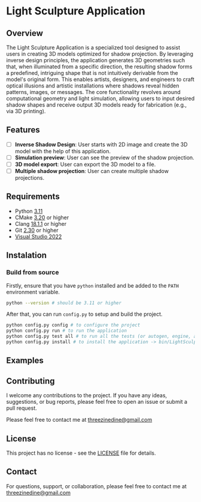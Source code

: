 # Light Sculpture Application

## Overview

The Light Sculpture Application is a specialized tool designed to assist users in creating 3D models optimized for shadow projection. By leveraging inverse design principles, the application generates 3D geometries such that, when illuminated from a specific direction, the resulting shadow forms a predefined, intriguing shape that is not intuitively derivable from the model's original form. This enables artists, designers, and engineers to craft optical illusions and artistic installations where shadows reveal hidden patterns, images, or messages.
The core functionality revolves around computational geometry and light simulation, allowing users to input desired shadow shapes and receive output 3D models ready for fabrication (e.g., via 3D printing).

## Features

-   [ ] **Inverse Shadow Design**: User starts with 2D image and create the 3D model with the help of this application.
-   [ ] **Simulation preview**: User can see the preview of the shadow projection.
-   [ ] **3D model export**: User can export the 3D model to a file.
-   [ ] **Multiple shadow projection**: User can create multiple shadow projections.

## Requirements

-   Python [3.11](https://www.python.org/downloads/)
-   CMake [3.20](https://cmake.org/download/) or higher
-   Clang [18.1.1](https://github.com/llvm/llvm-project/releases/tag/llvmorg-18.1.1) or higher
-   Git [2.30](https://git-scm.com/downloads) or higher
-   [Visual Studio 2022](https://visualstudio.microsoft.com/downloads/)

## Instalation

### Build from source

Firstly, ensure that you have `python` installed and be added to the `PATH` environment variable.

```bash
python --version # should be 3.11 or higher
```

After that, you can run `config.py` to setup and build the project.

```bash
python config.py config # to configure the project
python config.py run # to run the application
python config.py test all # to run all the tests (or autogen, engine, app for each subproject)
python config.py install # to install the application -> bin/LightSculpture.exe
```

## Examples

## Contributing

I welcome any contributions to the project. If you have any ideas, suggestions, or bug reports, please feel free to open an issue or submit a pull request.

Please feel free to contact me at [threezinedine@gmail.com](mailto:threezinedine@gmail.com)

## License

This project has no license - see the [LICENSE](LICENSE) file for details.

## Contact

For questions, support, or collaboration, please feel free to contact me at [threezinedine@gmail.com](mailto:threezinedine@gmail.com)

